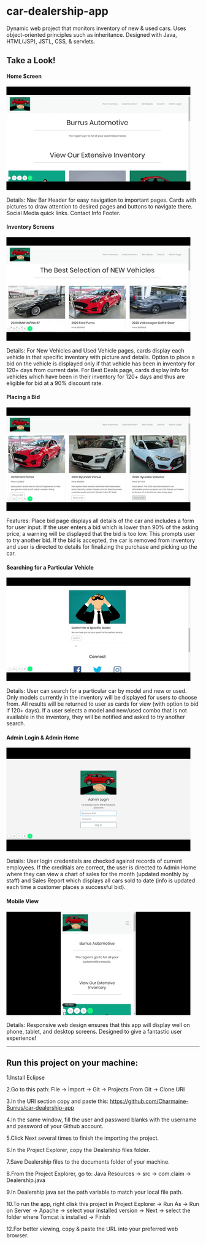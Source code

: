 # car-dealership-app
Dynamic web project that monitors inventory of new & used cars.
Uses object-oriented principles such as inheritance. Designed with Java, HTML(JSP), JSTL, CSS, & servlets.

## Take a Look!
#### Home Screen
![](WebContent/img/screenshots/home.gif)

Details: Nav Bar Header for easy navigation to important pages. Cards with pictures to draw attention to desired pages and buttons to navigate there. Social Media quick links. Contact Info Footer.

#### Inventory Screens
![](WebContent/img/screenshots/inventories.gif)

Details: For New Vehicles and Used Vehicle pages, cards display each vehicle in that specific inventory with picture and details. Option to place a bid on the vehicle is displayed only if that vehicle has been in inventory for 120+ days from current date. 
For Best Deals page, cards display info for vehicles which have been in their inventory for 120+ days and thus are eligible for bid at a 90% discount rate. 

#### Placing a Bid
![](WebContent/img/screenshots/place-bid.gif)

Features: Place bid page displays all details of the car and includes a form for user input. If the user enters a bid which is lower than 90% of the asking price, a warning will be displayed that the bid is too low. This prompts user to try another bid. If the bid is accepted, the car is removed from inventory and user is directed to details for finalizing the purchase and picking up the car.

#### Searching for a Particular Vehicle
![](WebContent/img/screenshots/search.gif)

Details: User can search for a particular car by model and new or used. Only models currently in the inventory will be displayed for users to choose from. All results will be returned to user as cards for view (with option to bid if 120+ days). If a user selects a model and new/used combo that is not available in the inventory, they will be notified and asked to try another search.

#### Admin Login & Admin Home
![](WebContent/img/screenshots/admin.gif)

Details: User login credentials are checked against records of current employees. If the creditials are correct, the user is directed to Admin Home where they can view a chart of sales for the month (updated monthly by staff) and Sales Report which displays all cars sold to date (info is updated each time a customer places a successful bid).

#### Mobile View
![](WebContent/img/screenshots/mobile-view.gif)

Details: Responsive web design ensures that this app will display well on phone, tablet, and desktop screens. Designed to give a fantastic user experience!

<hr>

## Run this project on your machine:

1.Install Eclipse

2.Go to this path: File -> İmport -> Git -> Projects From Git ->  Clone URI

3.In the URI section copy and paste this: https://github.com/Charmaine-Burrus/car-dealership-app

4.In the same window, fill the user and password blanks with the username and password of your Github account.

5.Click Next several times to finish the importing the project.

6.In the Project Explorer, copy the Dealership files folder.

7.Save Dealership files to the documents folder of your machine. 

8.From the Project Explorer, go to: Java Resources -> src -> com.claim -> Dealership.java

9.In Dealership.java set the path variable to match your local file path. 

10.To run the app, right clisk this project in Project Explorer -> Run As -> Run on Server -> Apache -> select your installed version -> Next -> select the folder where Tomcat is installed -> Finish

12.For better viewing, copy & paste the URL into your preferred web browser.
